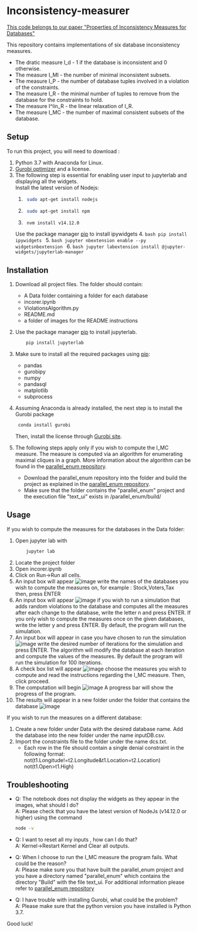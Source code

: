 # Inconsistency-measurer

[This code belongs to our paper "Properties of Inconsistency Measures for Databases"](https://arxiv.org/abs/1904.06492)

This repository contains implementations of six database inconsistency measures.
* The dratic measure I_d - 1 if the database is inconsistent and 0 otherwise.
* The measure I_MI - the number of minimal inconsistent subsets.
* The measure I_P - the number of database tuples involved in a violation of the constraints.
* The measure I_R - the minimal number of tuples to remove from the database for the constraints to hold.
* The measure I^lin_R - the linear relaxation of I_R.
* The measure I_MC - the number of maximal consistent subsets of the database.

## Setup
To run this project, you will need to download :
1. Python 3.7 with Anaconda for Linux.
2. [Gurobi optimizer](https://www.gurobi.com/gurobi-and-anaconda-for-linux/) and a license.
3. The following step is essential for enabling user input to jupyterlab and displaying all the widgets.\
Install the latest version of Nodejs:
    1. ```bash
        sudo apt-get install nodejs
        ```
    2. ```bash
        sudo apt-get install npm
        ```
    3. ```bash
        nvm install v14.12.0
        ```
    Use the package manager [pip](https://pip.pypa.io/en/stable/) to install ipywidgets
    4. ```bash
        pip install ipywidgets
        ```
    5. ```bash
        jupyter nbextension enable --py widgetsnbextension
        ```
    6. ```bash
        jupyter labextension install @jupyter-widgets/jupyterlab-manager
        ```

## Installation
1. Download all project files. The folder should contain:
    * A Data folder containing a folder for each database
    * incorer.ipynb
    * ViolationsAlgorithm.py
    * README.md
    * a folder of images for the README instructions

2. Use the package manager [pip](https://pip.pypa.io/en/stable/) to install jupyterlab.
    ```bash
        pip install jupyterlab
    ```

3. Make sure to install all the required packages using [pip](https://pip.pypa.io/en/stable/):
    * pandas
    * gurobipy
    * numpy
    * pandasql
    * matplotlib
    * subprocess

4. Assuming Anaconda is already installed, the next step is to install the Gurobi package

    ```bash
     conda install gurobi
    ```
    Then, install the license through [Gurobi site](https://www.gurobi.com/documentation/9.0/quickstart_linux/retrieving_and_setting_up_.html#section:RetrieveLicense).
    
5. The following steps apply only if you wish to compute the I_MC measure. The measure is computed via an algorithm for enumerating maximal cliques in a graph. More information about the algorithm can be found in the [parallel_enum repository](https://github.com/veluca93/parallel_enum).
    * Download the parallel_enum repository into the folder and build the project as explained in the [parallel_enum repository](https://github.com/veluca93/parallel_enum).  
    * Make sure that the folder contains the "parallel_enum" project and the execution file "text_ui" exists in /parallel_enum/build/

## Usage
If you wish to compute the measures for the databases in the Data folder:
1. Open jupyter lab with
    ```bash
        jupyter lab
    ```
2. Locate the project folder
3. Open incorer.ipynb
4. Click on Run->Run all cells.
5. An input box will appear ![image](inst_photos/databases.JPG)
write the names of the databases you wish to compute the measures on, for example : Stock,Voters,Tax\
then, press ENTER
6. An input box will appear ![image](inst_photos/vio.JPG)
if you wish to run a simulation that adds random violations to the database and computes all the measures after each change to the database, write the letter n and press ENTER. If you only wish to compute the measures once on the given databases, write the letter y and press ENTER.
By default, the program will run the simulation.
7. An input box will appear in case you have chosen to run the simulation ![image](inst_photos/iter.JPG)
write the desired number of iterations for the simulation and press ENTER.
The algorithm will modify the database at each iteration and compute the values of the measures. By default the program will run the simulation for 100 iterations.
8. A check box list will appear ![image](inst_photos/meas.JPG)
choose the measures you wish to compute and read the instructions regarding the I_MC measure.
Then, click proceed.
9. The computation will begin ![image](inst_photos/run.JPG)
A progress bar will show the progress of the program.
10. The results will appear in a new folder under the folder that contains the database ![image](inst_photos/finish.JPG)

If you wish to run the measures on a different database:
1. Create a new folder under Data with the desired database name.
Add the database into the new folder under the name inputDB.csv.
2. Import the constraints file to the folder under the name dcs.txt.
   * Each row in the file should contain a single denial constraint in the following format:
   not(t1.Longitude!=t2.Longitude&t1.Location=t2.Location)\
   not(t1.Open>t1.High)  

## Troubleshooting
* Q: The notebook does not display the widgets as they appear in the images, what should I do?\
  A: Please check that you have the latest version of NodeJs (v14.12.0 or higher)
  using the command
  ```bash
  node -v
  ```
* Q: I want to reset all my inputs , how can I do that?\
  A: Kernel->Restart Kernel and Clear all outputs.

* Q: When I choose to run the I_MC measure the program fails. What could be the reason?\
  A: Please make sure you that have built the parallel_enum project and you have a directory
  named "parallel_enum" which contains the directory "Build" with the file text_ui.
  For additional information please refer to [parallel_enum repository](https://github.com/veluca93/parallel_enum)

* Q: I have trouble with installing Gurobi, what could be the problem?\
  A: Please make sure that the python version you have installed is Python 3.7.


Good luck!
